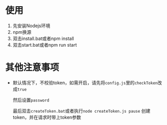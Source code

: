 # 使用

1. 先安装Nodejs环境
2. npm换源
3. 双击install.bat或者npm install
4. 双击start.bat或者npm run start

# 其他注意事项
- 默认情况下，不校验token，如需开启，请先将`config.js`里的`checkToken`改成`true`
  
  然后设置`password`

  最后双击`createToken.bat`或者执行`node createToken.js
pause` 创建token，并在请求时带上token参数